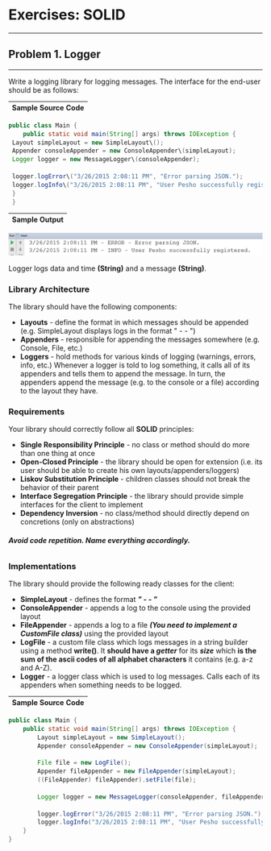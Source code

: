 # **Exercises: SOLID**
---------------
## **Problem 1. Logger**
----------
 Write a logging library for logging messages. The interface for the end-user should be as follows:
 
| Sample Source Code |
| --- |

```java
public class Main {
    public static void main(String[] args) throws IOException {
 Layout simpleLayout = new SimpleLayout\(); 
 Appender consoleAppender = new ConsoleAppender\(simpleLayout); 
 Logger logger = new MessageLogger\(consoleAppender); 
  
 logger.logError\("3/26/2015 2:08:11 PM", "Error parsing JSON."); 
 logger.logInfo\("3/26/2015 2:08:11 PM", "User Pesho successfully registered."); 
 }
 }
```
 
 | Sample Output |
 | --- |                                                                     
  
![sampleOutput](https://github.com/SophiyaYO/SOLIDExercise/blob/master/output0.png)

Logger logs data and time **\(String)** and a message **\(String)**.

### **Library Architecture**

The library should have the following components:
-	**Layouts** - define the format in which messages should be appended \(e.g. SimpleLayout displays logs in the format "<date-time> - <report level> - <message>")
-	**Appenders** - responsible for appending the messages somewhere \(e.g. Console, File, etc.)
-	**Loggers** - hold methods for various kinds of logging \(warnings, errors, info, etc.\)
Whenever a logger is told to log something, it calls all of its appenders and tells them to append the message. In turn, the appenders append the message \(e.g. to the console or a file\) according to the layout they have.

### **Requirements**

Your library should correctly follow all **SOLID** principles:

-	**Single Responsibility Principle** - no class or method should do more than one thing at once
-	**Open-Closed Principle** - the library should be open for extension \(i.e. its user should be able to create his own layouts/appenders/loggers)
-	**Liskov Substitution Principle** - children classes should not break the behavior of their parent
-	**Interface Segregation Principle** - the library should provide simple interfaces for the client to implement
-	**Dependency Inversion** - no class/method should directly depend on concretions \(only on abstractions)

###### _**Avoid code repetition. Name everything accordingly.**_

### **Implementations**

The library should provide the following ready classes for the client:
-	**SimpleLayout** - defines the format **_"<date-time> - <report level> - <message>"_**
-	**ConsoleAppender** - appends a log to the console using the provided layout
-	**FileAppender** - appends a log to a file **_\(You need to implement a CustomFile class)_** using 
the provided layout
-	**LogFile** - a custom file class which logs messages in a string builder using a method **write\(\)**. It **should have a _getter_** for its **_size_** which **is the sum of the ascii codes of all alphabet characters** it contains \(e.g. a-z and A-Z).
-	**Logger** - a logger class which is used to log messages. Calls each of its appenders when something needs to be logged.

|Sample Source Code |
| --- |

```java
public class Main {
    public static void main(String[] args) throws IOException {
        Layout simpleLayout = new SimpleLayout();
        Appender consoleAppender = new ConsoleAppender(simpleLayout);
        
        File file = new LogFile();
        Appender fileAppender = new FileAppender(simpleLayout);
        ((FileAppender) fileAppender).setFile(file);
        
        Logger logger = new MessageLogger(consoleAppender, fileAppender);
        
        logger.logError("3/26/2015 2:08:11 PM", "Error parsing JSON.");
        logger.logInfo("3/26/2015 2:08:11 PM", "User Pesho successfully registered.");
    }
}
```


